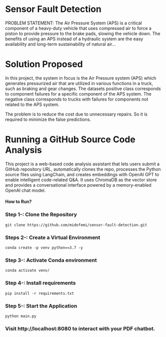 # Sensor Fault Detection
PROBLEM STATEMENT: The Air Pressure System (APS) is a critical component of a heavy-duty vehicle that uses compressed air to force a piston to provide pressure to the brake pads, slowing the vehicle down. The benefits of using an APS instead of a hydraulic system are the easy availability and long-term sustainability of natural air...

# Solution Proposed
In this project, the system in focus is the Air Pressure system (APS) which generates pressurized air that are utilized in various functions in a truck, such as braking and gear changes. The datasets positive class corresponds to component failures for a specific component of the APS system. The negative class corresponds to trucks with failures for components not related to the APS system.

The problem is to reduce the cost due to unnecessary repairs. So it is required to minimize the false predictions.

# Running a GitHub Source Code Analysis
This project is a web-based code analysis assistant that lets users submit a GitHub repository URL, automatically clones the repo, processes the Python source files using LangChain, and creates embeddings with OpenAI GPT to enable intelligent code-related Q&A. It uses ChromaDB as the vector store and provides a conversational interface powered by a memory-enabled OpenAI chat model.

#### How to Run?

### Step 1-: Clone the Repository
```
git clone https://github.com/midofemi/sensor-fault-detection.git
```

### Steps 2-: Create a Virtual Environment
```
conda create -p venv python==3.7 -y
```

### Step 3-: Activate Conda environment
```
conda activate venv/
```

### Step 4-: Install requirements
```
pip install -r requirements.txt
```

### Step 5-: Start the Application
```
python main.py
```

### Visit http://localhost:8080 to interact with your PDF chatbot.


